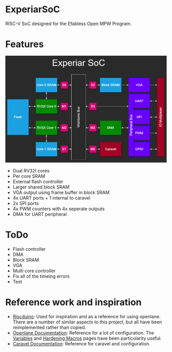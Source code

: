 # ExperiarSoC
RISC-V SoC designed for the Efabless Open MPW Program. 

# Features

![Block diagram of Experiar SoC](docs/Design/ExperiarSoC.png "Block diagram of Experiar SoC")

- Dual RV32I cores
- Per core SRAM
- External flash controller
- Larger shared block SRAM
- VGA output using frame buffer in block SRAM
- 4x UART ports + 1 internal to caravel
- 2x SPI ports
- 4x PWM counters with 4x seperate outputs
- DMA for UART peripheral

# ToDo
- Flash controller
- DMA
- Block SRAM
- VGA
- Multi core controller
- Fix all of the timeing errors
- Test

# Reference work and inspiration
- [Riscduino](https://github.com/dineshannayya/riscduino): Used for inspiration and as a reference for using openlane. There are a number of similar aspects to this project, but all have been reimplemented rather than copied.
- [Openlane Documentation](https://openlane-docs.readthedocs.io/en/rtd-develop/index.html): Reference for a lot of configuration. The [Variables](https://openlane-docs.readthedocs.io/en/rtd-develop/configuration/README.html) and [Hardening Macros](https://openlane-docs.readthedocs.io/en/rtd-develop/doc/hardening_macros.html#) pages have been particularity useful.
- [Caravel Documentation](https://caravel-harness.readthedocs.io/en/latest/index.html): Reference for caravel and configuration.